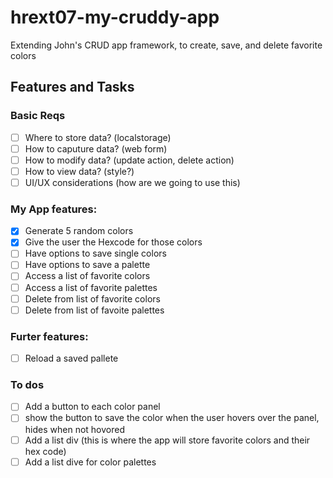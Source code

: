 # hrext07-my-cruddy-app
Extending John's CRUD app framework, to create, save, and delete favorite colors


## Features and Tasks

### Basic Reqs
- [ ] Where to store data? (localstorage)
- [ ] How to caputure data? (web form)
- [ ] How to modify data? (update action, delete action)
- [ ] How to view data? (style?)
- [ ] UI/UX considerations (how are we going to use this)

### My App features:
- [x] Generate 5 random colors
- [x] Give the user the Hexcode for those colors
- [ ] Have options to save single colors
- [ ] Have options to save a palette
- [ ] Access a list of favorite colors
- [ ] Access a list of favorite palettes
- [ ] Delete from list of favorite colors
- [ ] Delete from list of favoite palettes

### Furter features:
- [ ] Reload a saved pallete

### To dos
- [ ] Add a button to each color panel
- [ ] show the button to save the color when the user hovers over the panel, hides when not hovored
- [ ] Add a list div (this is where the app will store favorite colors and their hex code)
- [ ] Add a list dive for color palettes